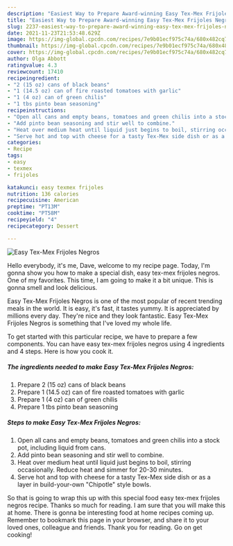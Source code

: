 ```yaml
---
description: "Easiest Way to Prepare Award-winning Easy Tex-Mex Frijoles Negros"
title: "Easiest Way to Prepare Award-winning Easy Tex-Mex Frijoles Negros"
slug: 2237-easiest-way-to-prepare-award-winning-easy-tex-mex-frijoles-negros
date: 2021-11-23T21:53:48.629Z
image: https://img-global.cpcdn.com/recipes/7e9b01ecf975c74a/680x482cq70/easy-tex-mex-frijoles-negros-recipe-main-photo.jpg
thumbnail: https://img-global.cpcdn.com/recipes/7e9b01ecf975c74a/680x482cq70/easy-tex-mex-frijoles-negros-recipe-main-photo.jpg
cover: https://img-global.cpcdn.com/recipes/7e9b01ecf975c74a/680x482cq70/easy-tex-mex-frijoles-negros-recipe-main-photo.jpg
author: Olga Abbott
ratingvalue: 4.3
reviewcount: 17410
recipeingredient:
- "2 (15 oz) cans of black beans"
- "1 (14.5 oz) can of fire roasted tomatoes with garlic"
- "1 (4 oz) can of green chilis"
- "1 tbs pinto bean seasoning"
recipeinstructions:
- "Open all cans and empty beans, tomatoes and green chilis into a stock pot, including liquid from cans."
- "Add pinto bean seasoning and stir well to combine."
- "Heat over medium heat until liquid just begins to boil, stirring occasionally. Reduce heat and simmer for 20-30 minutes."
- "Serve hot and top with cheese for a tasty Tex-Mex side dish or as a layer in build-your-own &#34;Chipotle&#34; style bowls."
categories:
- Recipe
tags:
- easy
- texmex
- frijoles

katakunci: easy texmex frijoles 
nutrition: 136 calories
recipecuisine: American
preptime: "PT13M"
cooktime: "PT58M"
recipeyield: "4"
recipecategory: Dessert

---
```



![Easy Tex-Mex Frijoles Negros](https://img-global.cpcdn.com/recipes/7e9b01ecf975c74a/680x482cq70/easy-tex-mex-frijoles-negros-recipe-main-photo.jpg)

Hello everybody, it's me, Dave, welcome to my recipe page. Today, I'm gonna show you how to make a special dish, easy tex-mex frijoles negros. One of my favorites. This time, I am going to make it a bit unique. This is gonna smell and look delicious.

Easy Tex-Mex Frijoles Negros is one of the most popular of recent trending meals in the world. It is easy, it's fast, it tastes yummy. It is appreciated by millions every day. They're nice and they look fantastic. Easy Tex-Mex Frijoles Negros is something that I've loved my whole life.




To get started with this particular recipe, we have to prepare a few components. You can have easy tex-mex frijoles negros using 4 ingredients and 4 steps. Here is how you cook it.

<!--inarticleads1-->

##### The ingredients needed to make Easy Tex-Mex Frijoles Negros:

1. Prepare 2 (15 oz) cans of black beans
1. Prepare 1 (14.5 oz) can of fire roasted tomatoes with garlic
1. Prepare 1 (4 oz) can of green chilis
1. Prepare 1 tbs pinto bean seasoning




<!--inarticleads2-->

##### Steps to make Easy Tex-Mex Frijoles Negros:

1. Open all cans and empty beans, tomatoes and green chilis into a stock pot, including liquid from cans.
1. Add pinto bean seasoning and stir well to combine.
1. Heat over medium heat until liquid just begins to boil, stirring occasionally. Reduce heat and simmer for 20-30 minutes.
1. Serve hot and top with cheese for a tasty Tex-Mex side dish or as a layer in build-your-own &#34;Chipotle&#34; style bowls.




So that is going to wrap this up with this special food easy tex-mex frijoles negros recipe. Thanks so much for reading. I am sure that you will make this at home. There is gonna be interesting food at home recipes coming up. Remember to bookmark this page in your browser, and share it to your loved ones, colleague and friends. Thank you for reading. Go on get cooking!
